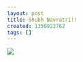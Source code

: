 ```yaml
---
layout: post
title: Shubh Navratri!!
created: 1350922762
tags: []
---
```

![](http://24.media.tumblr.com/tumblr_mcayoalU711rsr8w3o1_500.jpg)


